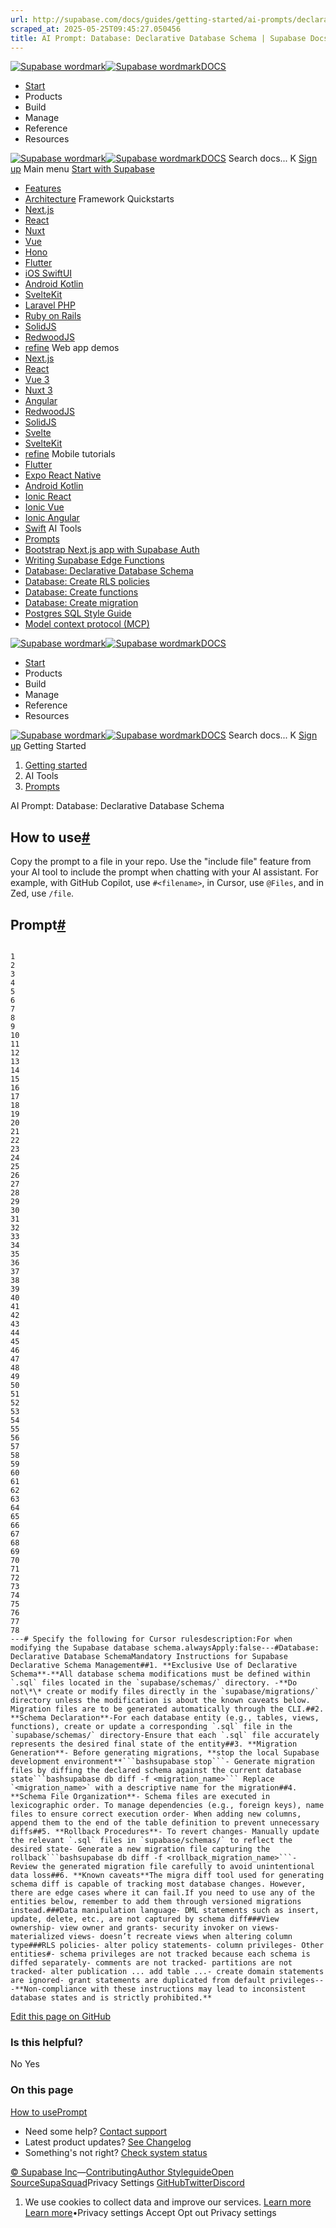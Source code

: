 ```yaml
---
url: http://supabase.com/docs/guides/getting-started/ai-prompts/declarative-database-schema
scraped_at: 2025-05-25T09:45:27.050456
title: AI Prompt: Database: Declarative Database Schema | Supabase Docs
---
```


[![Supabase wordmark](https://supabase.com/docs/_next/image?url=%2Fdocs%2Fsupabase-dark.svg&w=256&q=75)![Supabase wordmark](https://supabase.com/docs/_next/image?url=%2Fdocs%2Fsupabase-light.svg&w=256&q=75)DOCS](https://supabase.com/docs)
  * [Start](https://supabase.com/docs/guides/getting-started)
  * Products 
  * Build 
  * Manage 
  * Reference 
  * Resources 


[![Supabase wordmark](https://supabase.com/docs/_next/image?url=%2Fdocs%2Fsupabase-dark.svg&w=256&q=75)![Supabase wordmark](https://supabase.com/docs/_next/image?url=%2Fdocs%2Fsupabase-light.svg&w=256&q=75)DOCS](https://supabase.com/docs)
Search docs...
K
[Sign up](https://supabase.com/dashboard)
Main menu
[Start with Supabase](https://supabase.com/docs/guides/getting-started)
  * [Features](https://supabase.com/docs/guides/getting-started/features)
  * [Architecture](https://supabase.com/docs/guides/getting-started/architecture)
Framework Quickstarts
  * [Next.js](https://supabase.com/docs/guides/getting-started/quickstarts/nextjs)
  * [React](https://supabase.com/docs/guides/getting-started/quickstarts/reactjs)
  * [Nuxt](https://supabase.com/docs/guides/getting-started/quickstarts/nuxtjs)
  * [Vue](https://supabase.com/docs/guides/getting-started/quickstarts/vue)
  * [Hono](https://supabase.com/docs/guides/getting-started/quickstarts/hono)
  * [Flutter](https://supabase.com/docs/guides/getting-started/quickstarts/flutter)
  * [iOS SwiftUI](https://supabase.com/docs/guides/getting-started/quickstarts/ios-swiftui)
  * [Android Kotlin](https://supabase.com/docs/guides/getting-started/quickstarts/kotlin)
  * [SvelteKit](https://supabase.com/docs/guides/getting-started/quickstarts/sveltekit)
  * [Laravel PHP](https://supabase.com/docs/guides/getting-started/quickstarts/laravel)
  * [Ruby on Rails](https://supabase.com/docs/guides/getting-started/quickstarts/ruby-on-rails)
  * [SolidJS](https://supabase.com/docs/guides/getting-started/quickstarts/solidjs)
  * [RedwoodJS](https://supabase.com/docs/guides/getting-started/quickstarts/redwoodjs)
  * [refine](https://supabase.com/docs/guides/getting-started/quickstarts/refine)
Web app demos
  * [Next.js](https://supabase.com/docs/guides/getting-started/tutorials/with-nextjs)
  * [React](https://supabase.com/docs/guides/getting-started/tutorials/with-react)
  * [Vue 3](https://supabase.com/docs/guides/getting-started/tutorials/with-vue-3)
  * [Nuxt 3](https://supabase.com/docs/guides/getting-started/tutorials/with-nuxt-3)
  * [Angular](https://supabase.com/docs/guides/getting-started/tutorials/with-angular)
  * [RedwoodJS](https://supabase.com/docs/guides/getting-started/tutorials/with-redwoodjs)
  * [SolidJS](https://supabase.com/docs/guides/getting-started/tutorials/with-solidjs)
  * [Svelte](https://supabase.com/docs/guides/getting-started/tutorials/with-svelte)
  * [SvelteKit](https://supabase.com/docs/guides/getting-started/tutorials/with-sveltekit)
  * [refine](https://supabase.com/docs/guides/getting-started/tutorials/with-refine)
Mobile tutorials
  * [Flutter](https://supabase.com/docs/guides/getting-started/tutorials/with-flutter)
  * [Expo React Native](https://supabase.com/docs/guides/getting-started/tutorials/with-expo-react-native)
  * [Android Kotlin](https://supabase.com/docs/guides/getting-started/tutorials/with-kotlin)
  * [Ionic React](https://supabase.com/docs/guides/getting-started/tutorials/with-ionic-react)
  * [Ionic Vue](https://supabase.com/docs/guides/getting-started/tutorials/with-ionic-vue)
  * [Ionic Angular](https://supabase.com/docs/guides/getting-started/tutorials/with-ionic-angular)
  * [Swift](https://supabase.com/docs/guides/getting-started/tutorials/with-swift)
AI Tools
  * [Prompts](https://supabase.com/docs/guides/getting-started/ai-prompts)
  * [Bootstrap Next.js app with Supabase Auth](https://supabase.com/docs/guides/getting-started/ai-prompts/nextjs-supabase-auth)
  * [Writing Supabase Edge Functions](https://supabase.com/docs/guides/getting-started/ai-prompts/edge-functions)
  * [Database: Declarative Database Schema](https://supabase.com/docs/guides/getting-started/ai-prompts/declarative-database-schema)
  * [Database: Create RLS policies](https://supabase.com/docs/guides/getting-started/ai-prompts/database-rls-policies)
  * [Database: Create functions](https://supabase.com/docs/guides/getting-started/ai-prompts/database-functions)
  * [Database: Create migration](https://supabase.com/docs/guides/getting-started/ai-prompts/database-create-migration)
  * [Postgres SQL Style Guide](https://supabase.com/docs/guides/getting-started/ai-prompts/code-format-sql)
  * [Model context protocol (MCP)](https://supabase.com/docs/guides/getting-started/mcp)


[![Supabase wordmark](https://supabase.com/docs/_next/image?url=%2Fdocs%2Fsupabase-dark.svg&w=256&q=75)![Supabase wordmark](https://supabase.com/docs/_next/image?url=%2Fdocs%2Fsupabase-light.svg&w=256&q=75)DOCS](https://supabase.com/docs)
  * [Start](https://supabase.com/docs/guides/getting-started)
  * Products 
  * Build 
  * Manage 
  * Reference 
  * Resources 


[![Supabase wordmark](https://supabase.com/docs/_next/image?url=%2Fdocs%2Fsupabase-dark.svg&w=256&q=75)![Supabase wordmark](https://supabase.com/docs/_next/image?url=%2Fdocs%2Fsupabase-light.svg&w=256&q=75)DOCS](https://supabase.com/docs)
Search docs...
K
[Sign up](https://supabase.com/dashboard)
Getting Started
  1. [Getting started](https://supabase.com/docs/guides/getting-started)
  2. AI Tools
  3. [Prompts](https://supabase.com/docs/guides/getting-started/ai-prompts)


AI Prompt: Database: Declarative Database Schema
## How to use[#](https://supabase.com/docs/guides/getting-started/ai-prompts/declarative-database-schema#how-to-use)
Copy the prompt to a file in your repo.
Use the "include file" feature from your AI tool to include the prompt when chatting with your AI assistant. For example, with GitHub Copilot, use `#<filename>`, in Cursor, use `@Files`, and in Zed, use `/file`.
## Prompt[#](https://supabase.com/docs/guides/getting-started/ai-prompts/declarative-database-schema#prompt)
```

1
2
3
4
5
6
7
8
9
10
11
12
13
14
15
16
17
18
19
20
21
22
23
24
25
26
27
28
29
30
31
32
33
34
35
36
37
38
39
40
41
42
43
44
45
46
47
48
49
50
51
52
53
54
55
56
57
58
59
60
61
62
63
64
65
66
67
68
69
70
71
72
73
74
75
76
77
78
---# Specify the following for Cursor rulesdescription:For when modifying the Supabase database schema.alwaysApply:false---#Database: Declarative Database SchemaMandatory Instructions for Supabase Declarative Schema Management##1. **Exclusive Use of Declarative Schema**-**All database schema modifications must be defined within `.sql` files located in the `supabase/schemas/` directory. -**Do not\*\* create or modify files directly in the `supabase/migrations/` directory unless the modification is about the known caveats below. Migration files are to be generated automatically through the CLI.##2. **Schema Declaration**-For each database entity (e.g., tables, views, functions), create or update a corresponding `.sql` file in the `supabase/schemas/` directory-Ensure that each `.sql` file accurately represents the desired final state of the entity##3. **Migration Generation**- Before generating migrations, **stop the local Supabase development environment**```bashsupabase stop```- Generate migration files by diffing the declared schema against the current database state```bashsupabase db diff -f <migration_name>``` Replace `<migration_name>` with a descriptive name for the migration##4. **Schema File Organization**- Schema files are executed in lexicographic order. To manage dependencies (e.g., foreign keys), name files to ensure correct execution order- When adding new columns, append them to the end of the table definition to prevent unnecessary diffs##5. **Rollback Procedures**- To revert changes- Manually update the relevant `.sql` files in `supabase/schemas/` to reflect the desired state- Generate a new migration file capturing the rollback```bashsupabase db diff -f <rollback_migration_name>```- Review the generated migration file carefully to avoid unintentional data loss##6. **Known caveats**The migra diff tool used for generating schema diff is capable of tracking most database changes. However, there are edge cases where it can fail.If you need to use any of the entities below, remember to add them through versioned migrations instead.###Data manipulation language- DML statements such as insert, update, delete, etc., are not captured by schema diff###View ownership- view owner and grants- security invoker on views- materialized views- doesn’t recreate views when altering column type###RLS policies- alter policy statements- column privileges- Other entities#- schema privileges are not tracked because each schema is diffed separately- comments are not tracked- partitions are not tracked- alter publication ... add table ...- create domain statements are ignored- grant statements are duplicated from default privileges---**Non-compliance with these instructions may lead to inconsistent database states and is strictly prohibited.**

```

[Edit this page on GitHub ](https://github.com/supabase/supabase/blob/master/examples/prompts/declarative-database-schema.md)
### Is this helpful?
No Yes
### On this page
[How to use](https://supabase.com/docs/guides/getting-started/ai-prompts/declarative-database-schema#how-to-use)[Prompt](https://supabase.com/docs/guides/getting-started/ai-prompts/declarative-database-schema#prompt)
  * Need some help?
[Contact support](https://supabase.com/support)
  * Latest product updates?
[See Changelog](https://supabase.com/changelog)
  * Something's not right?
[Check system status](https://status.supabase.com/)


[© Supabase Inc](https://supabase.com/)—[Contributing](https://github.com/supabase/supabase/blob/master/apps/docs/DEVELOPERS.md)[Author Styleguide](https://github.com/supabase/supabase/blob/master/apps/docs/CONTRIBUTING.md)[Open Source](https://supabase.com/open-source)[SupaSquad](https://supabase.com/supasquad)Privacy Settings
[GitHub](https://github.com/supabase/supabase)[Twitter](https://twitter.com/supabase)[Discord](https://discord.supabase.com/)
  1. We use cookies to collect data and improve our services. [Learn more](https://supabase.com/privacy#8-cookies-and-similar-technologies-used-on-our-european-services)
[Learn more](https://supabase.com/privacy#8-cookies-and-similar-technologies-used-on-our-european-services)•Privacy settings
Accept Opt out Privacy settings



